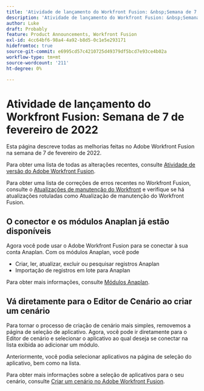 ```yaml
---
title: 'Atividade de lançamento do Workfront Fusion: &nbsp;Semana de 7 de fevereiro de 2022'
description: 'Atividade de lançamento do Workfront Fusion: &nbsp;Semana de 7 de fevereiro de 2022'
author: Luke
draft: Probably
feature: Product Announcements, Workfront Fusion
exl-id: 4cc64bf6-98a4-4a92-b8d5-0c1e5e293171
hidefromtoc: true
source-git-commit: e6995cd57c4210725d49379df5bcd7e93ce4b02a
workflow-type: tm+mt
source-wordcount: '211'
ht-degree: 0%

---
```


# Atividade de lançamento do Workfront Fusion: Semana de 7 de fevereiro de 2022

Esta página descreve todas as melhorias feitas no Adobe Workfront Fusion na semana de 7 de fevereiro de 2022.

Para obter uma lista de todas as alterações recentes, consulte [Atividade de versão do Adobe Workfront Fusion](../../../product-announcements/product-releases/fusion-release-activity/fusion-release-activity.md).

Para obter uma lista de correções de erros recentes no Workfront Fusion, consulte o [Atualizações de manutenção do Workfront](https://experienceleague.adobe.com/docs/workfront-known-issues/releases/current-updates.html) e verifique se há atualizações rotuladas como Atualização de manutenção do Workfront Fusion.

## O conector e os módulos Anaplan já estão disponíveis

Agora você pode usar o Adobe Workfront Fusion para se conectar à sua conta Anaplan. Com os módulos Anaplan, você pode

* Criar, ler, atualizar, excluir ou pesquisar registros Anaplan
* Importação de registros em lote para Anaplan

Para obter mais informações, consulte [Módulos Anaplan](../../../workfront-fusion/apps-and-their-modules/anaplan-modules.md).

<!--
<div data-mc-conditions="QuicksilverOrClassic.Draft mode">
<h2>Adobe Acrobat Sign connector and modules now available</h2>
<p>Now you can use Adobe Workfront Fusion to connect to your Adobe Acrobat Sign account. With the Adobe Acrobat Sign modules, you can:</p>
<ul>
<li> <p>Create, update, and read agreements or other records</p> </li>
<li> <p>List or search for records in your Adobe Acrobat Sign account</p> </li>
<li> <p>Make a custom API call</p> </li>
</ul>
<p>For more information, see <a href="../../../workfront-fusion/apps-and-their-modules/adobe-sign-modules.md" class="MCXref xref" xrefformat="{para}">Adobe Acrobat Sign modules</a>.</p>
</div>
-->

## Vá diretamente para o Editor de Cenário ao criar um cenário

Para tornar o processo de criação de cenário mais simples, removemos a página de seleção de aplicativo. Agora, você pode ir diretamente para o Editor de cenário e selecionar o aplicativo ao qual deseja se conectar na lista exibida ao adicionar um módulo.

Anteriormente, você podia selecionar aplicativos na página de seleção do aplicativo, bem como na lista.

Para obter mais informações sobre a seleção de aplicativos para o seu cenário, consulte [Criar um cenário no Adobe Workfront Fusion](../../../workfront-fusion/scenarios/create-a-scenario.md).
